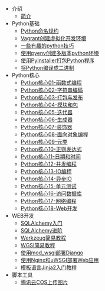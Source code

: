 * 介绍
    * [简介](markdown/Program/Python/_readme.md)
* Python基础
    * [Python命名规约](markdown/Program/Python/Basic/Python命名规约.md)
    * [Vagrant创建虚拟化开发环境](markdown/Program/Python/Basic/Vagrant创建虚拟化开发环境.md)
    * [一些有趣的python技巧](markdown/Program/Python/Basic/一些有趣的python技巧.md)
    * [使用pyenv创建多版本python环境](markdown/Program/Python/Basic/使用pyenv创建多版本python环境.md)
    * [使用PyInstaller打包Python程序](markdown/Program/Python/Basic/使用PyInstaller打包Python程序.md)
    * [将Python编译成二进制](markdown/Program/Python/Basic/将Python编译成二进制.md)
* Python核心
    * [Python核心01-函数式编程](markdown/Program/Python/Core/Python核心01-函数式编程.md)
    * [Python核心02-字符串编码](markdown/Program/Python/Core/Python核心02-字符串编码.md)
    * [Python核心03-打包与发布](markdown/Program/Python/Core/Python核心03-打包与发布.md)
    * [Python核心04-模块和包](markdown/Program/Python/Core/Python核心04-模块和包.md)
    * [Python核心05-迭代器](markdown/Program/Python/Core/Python核心05-迭代器.md)
    * [Python核心06-生成器](markdown/Program/Python/Core/Python核心06-生成器.md)
    * [Python核心07-装饰器](markdown/Program/Python/Core/Python核心07-装饰器.md)
    * [Python核心08-面向对象编程](markdown/Program/Python/Core/Python核心08-面向对象编程.md)
    * [Python核心09-元类](markdown/Program/Python/Core/Python核心09-元类.md)
    * [Python核心10-正则表达式](markdown/Program/Python/Core/Python核心10-正则表达式.md)
    * [Python核心11-日期和时间](markdown/Program/Python/Core/Python核心11-日期和时间.md)
    * [Python核心12-并发编程](markdown/Program/Python/Core/Python核心12-并发编程.md)
    * [Python核心13-IO编程](markdown/Program/Python/Core/Python核心13-IO编程.md)
    * [Python核心14-异步IO](markdown/Program/Python/Core/Python核心14-异步IO.md)
    * [Python核心15-单元测试](markdown/Program/Python/Core/Python核心15-单元测试.md)
    * [Python核心16-访问数据库](markdown/Program/Python/Core/Python核心16-访问数据库.md)
    * [Python核心17-网络编程](markdown/Program/Python/Core/Python核心17-网络编程.md)
    * [Python核心18-Web开发](markdown/Program/Python/Core/Python核心18-Web开发.md)
* WEB开发
    * [SQLAlchemy入门](markdown/Program/Python/WEb/SQLAlchemy入门.md)
    * [SQLAlchemy进阶](markdown/Program/Python/WEb/SQLAlchemy进阶.md)
    * [Werkzeug简易教程](markdown/Program/Python/WEb/Werkzeug简易教程.md)
    * [WGSI简易教程](markdown/Program/Python/WEb/WGSI简易教程.md)
    * [使用mod_wsgi部署Django](markdown/Program/Python/WEb/使用mod_wsgi部署Django.md)
    * [使用Nginx和uWSGI部署Web应用](markdown/Program/Python/WEb/使用Nginx和uWSGI部署Web应用.md)
    * [模板语言Jinja2入门教程](markdown/Program/Python/WEb/模板语言Jinja2入门教程.md)
* 脚本工具
    * [腾讯云COS上传图片](markdown/Program/Python/Scripts/腾讯云COS上传图片.md)
